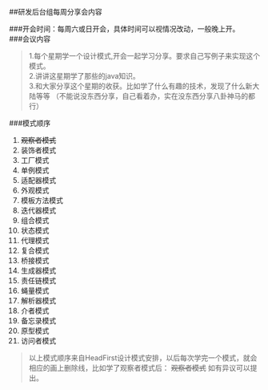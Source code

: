 ##研发后台组每周分享会内容  

###开会时间：每周六或日开会，具体时间可以视情况改动，一般晚上开。  
###会议内容  
> 1.每个星期学一个设计模式,开会一起学习分享。要求自己写例子来实现这个模式。  
  2.讲讲这星期学了那些的java知识。  
  3.和大家分享这个星期的收获。比如学了什么有趣的技术，发现了什么新大陆等等
 （不能说没东西分享，自己看着办，实在没东西分享八卦神马的都行）    
    
###模式顺序  
1. ~~观察者模式~~  
2. 装饰者模式  
3. 工厂模式  
4. 单例模式  
5. 适配器模式  
6. 外观模式  
7. 模板方法模式  
8. 迭代器模式  
9. 组合模式  
10. 状态模式  
11. 代理模式  
12. 复合模式  
13. 桥接模式  
14. 生成器模式  
15. 责任链模式  
16. 蝇量模式  
17. 解析器模式  
18. 介者模式  
19. 备忘录模式  
20. 原型模式  
21. 访问者模式  
  
 > 以上模式顺序来自HeadFirst设计模式安排，以后每次学完一个模式，就会相应的画上删除线，比如学了观察者模式后： ~~观察者模式~~ 如有异议可以提出。